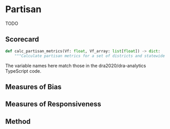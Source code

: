 # Partisan

TODO

## Scorecard

```python
def calc_partisan_metrics(Vf: float, Vf_array: list[float]) -> dict:
    """Calculate partisan metrics for a set of districts and statewide vote share."""
```

The variable names here match those in the dra2020/dra-analytics TypeScript code.

## Measures of Bias


## Measures of Responsiveness


## Method

